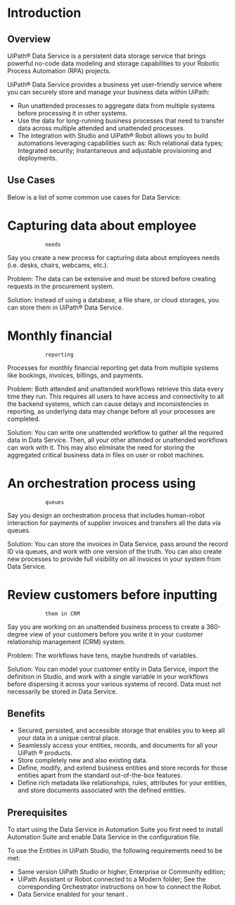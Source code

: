 ﻿# Introduction


## Overview

UiPath® Data Service is a persistent data storage service that brings powerful
            no-code data modeling and storage capabilities to your Robotic Process Automation (RPA)
            projects.

UiPath® Data Service provides a business yet user-friendly service where you can securely
            store and manage your business data within UiPath:

* Run unattended processes to aggregate
                data from multiple systems before processing it in other systems.
* Use the data for long-running
                business processes that need to transfer data across multiple attended and
                unattended processes.
* The integration with Studio and
                    UiPath® Robot allows you to build automations leveraging capabilities such
                    as: Rich relational data types; Integrated security; Instantaneous and adjustable
                        provisioning and deployments.


## Use Cases

Below is a list of some common use cases for Data Service:

# Capturing data about employee
                needs

Say you create a new process for capturing data about employees
                needs (i.e. desks, chairs, webcams, etc.).

Problem: The data can be
                extensive and must be stored before creating requests in the procurement
                    system.

Solution: Instead of using a database, a file share, or
                cloud storages, you can store them in UiPath® Data Service.

# Monthly financial
                reporting

Processes for monthly financial reporting get data from multiple
                systems like bookings, invoices, billings, and payments.

Problem: Both
                attended and unattended workflows retrieve this data every time they run. This
                requires all users to have access and connectivity to all the backend systems, which
                can cause delays and inconsistencies in reporting, as underlying data may change
                before all your processes are completed.

Solution: You can write one
                unattended workflow to gather all the required data in Data Service. Then, all your
                other attended or unattended workflows can work with it. This may also eliminate the
                need for storing the aggregated critical business data in files on user or robot
                machines.

# An orchestration process using
                queues

Say you design an orchestration process that includes human-robot
                interaction for payments of supplier invoices and transfers all the data via
                queues.

Solution: You can store the invoices in Data Service, pass
                around the record ID via queues, and work with one version of the truth. You can
                also create new processes to provide full visibility on all invoices in your system
                from Data Service.

# Review customers before inputting
                them in CRM

Say you are working on an unattended business process to
                create a 360-degree view of your customers before you write it in your customer
                relationship management (CRM) system.

Problem: The workflows
                have tens, maybe hundreds of variables.

Solution: You can model your
                customer entity in Data Service, import the definition in Studio, and work with a
                single variable in your workflows before dispersing it across your various systems
                of record. Data must not necessarily be stored in Data Service.


## Benefits

* Secured, persisted, and accessible
                storage that enables you to keep all your data in a unique central place.
* Seamlessly access your entities,
                records, and documents for all your UiPath ® products.
* Store completely new and also
                existing data.
* Define, modify, and extend business
                entities and store records for those entities apart from the standard out-of-the-box
                features.
* Define rich metadata like
                relationships, rules, attributes for your entities, and store documents associated
                with the defined entities.


## Prerequisites

To start using the Data Service in Automation Suite you first need to install
            Automation Suite and enable Data Service in the configuration file.

To use the Entities in UiPath Studio, the following requirements need to be met:

* Same version UiPath Studio or higher,
                Enterprise or Community edition;
* UiPath Assistant or Robot connected
                to a Modern folder; See the corresponding Orchestrator instructions on how to
                    connect the Robot.
* Data Service enabled for your tenant .

